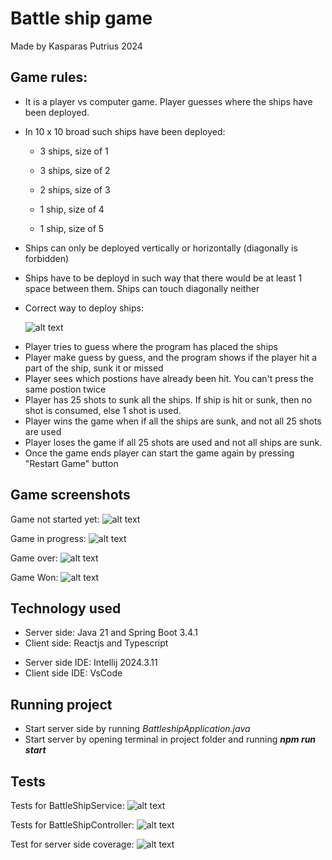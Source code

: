 # Battle ship game

Made by Kasparas Putrius 2024

## Game rules:

- It is a player vs computer game. Player guesses where the ships have been deployed.
- In 10 x 10 broad such ships have been deployed:

  - 3 ships, size of 1

  - 3 ships, size of 2
  - 2 ships, size of 3
  - 1 ship, size of 4
  - 1 ship, size of 5

* Ships can only be deployed vertically or horizontally (diagonally is forbidden)
* Ships have to be deployd in such way that there would be at least 1 space between them. Ships can touch diagonally neither
* Correct way to deploy ships:

  ![alt text](images/correctDeployment.png)

- Player tries to guess where the program has placed the ships
- Player make guess by guess, and the program shows if the player hit a part of the ship, sunk it or missed
- Player sees which postions have already been hit. You can't press the same postion twice
- Player has 25 shots to sunk all the ships. If ship is hit or sunk, then no shot is consumed, else 1 shot is used.
- Player wins the game when if all the ships are sunk, and not all 25 shots are used
- Player loses the game if all 25 shots are used and not all ships are sunk.
- Once the game ends player can start the game again by pressing "Restart Game" button

## Game screenshots

Game not started yet:
![alt text](images/notStartedGame.png)

Game in progress:
![alt text](images/gameInProfress.png)

Game over:
![alt text](images/GameOver.png)

Game Won:
![alt text](images/GameWon.png)

## Technology used

- Server side: Java 21 and Spring Boot 3.4.1
- Client side: Reactjs and Typescript

* Server side IDE: Intellij 2024.3.11
* Client side IDE: VsCode

## Running project

- Start server side by running _BattleshipApplication.java_
- Start server by opening terminal in project folder and running **_npm run start_**

## Tests

Tests for BattleShipService:
![alt text](images/serviceTests.png)

Tests for BattleShipController:
![alt text](images/controllerTests.png)

Test for server side coverage:
![alt text](images/testCoverage.png)
